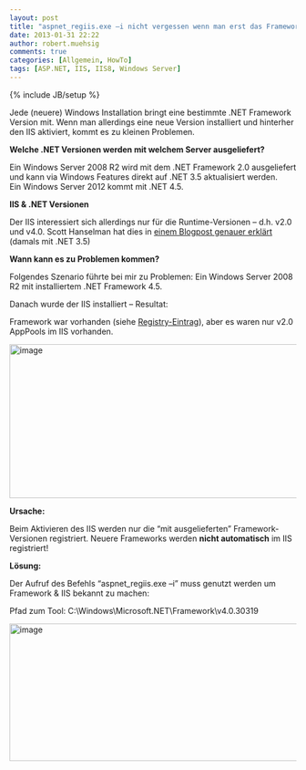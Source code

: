 ```yaml
---
layout: post
title: "aspnet_regiis.exe –i nicht vergessen wenn man erst das Framework und dann den IIS installiert"
date: 2013-01-31 22:22
author: robert.muehsig
comments: true
categories: [Allgemein, HowTo]
tags: [ASP.NET, IIS, IIS8, Windows Server]
---
```

{% include JB/setup %}
<p>Jede (neuere) Windows Installation bringt eine bestimmte .NET Framework Version mit. Wenn man allerdings eine neue Version installiert und hinterher den IIS aktiviert, kommt es zu kleinen Problemen.</p> <p><strong>Welche .NET Versionen werden mit welchem Server ausgeliefert?</strong></p> <p>Ein Windows Server 2008 R2 wird mit dem .NET Framework 2.0 ausgeliefert und kann via Windows Features direkt auf .NET 3.5 aktualisiert werden. <br>Ein Windows Server 2012 kommt mit .NET 4.5. </p> <p><strong>IIS &amp; .NET Versionen</strong></p> <p>Der IIS interessiert sich allerdings nur für die Runtime-Versionen – d.h. v2.0 und v4.0. Scott Hanselman hat dies in <a href="http://www.hanselman.com/blog/HowToSetAnIISApplicationOrAppPoolToUseASPNET35RatherThan20.aspx">einem Blogpost genauer erklärt</a> (damals mit .NET 3.5)</p> <p><strong>Wann kann es zu Problemen kommen?</strong></p> <p>Folgendes Szenario führte bei mir zu Problemen: Ein Windows Server 2008 R2 mit installiertem .NET Framework 4.5.</p> <p>Danach wurde der IIS installiert – Resultat:</p> <p>Framework war vorhanden (siehe <a href="http://code-inside.de/blog/2012/11/15/wie-finde-ich-heraus-ob-net-4-5-auf-mein-system-installiert-ist/">Registry-Eintrag</a>), aber es waren nur v2.0 AppPools im IIS vorhanden.</p> <p><a href="{{BASE_PATH}}/assets/wp-images/image1753.png"><img title="image" style="border-top: 0px; border-right: 0px; border-bottom: 0px; border-left: 0px; display: inline" border="0" alt="image" src="{{BASE_PATH}}/assets/wp-images/image_thumb907.png" width="548" height="270"></a> </p> <p><strong>Ursache:</strong></p> <p>Beim Aktivieren des IIS werden nur die “mit ausgelieferten” Framework-Versionen registriert. Neuere Frameworks werden <strong>nicht automatisch</strong> im IIS registriert!</p> <p><strong>Lösung:</strong></p> <p>Der Aufruf des Befehls “aspnet_regiis.exe –i” muss genutzt werden um Framework &amp; IIS bekannt zu machen:</p> <p>Pfad zum Tool: C:\Windows\Microsoft.NET\Framework\v4.0.30319</p> <p><a href="{{BASE_PATH}}/assets/wp-images/image1754.png"><img title="image" style="border-top: 0px; border-right: 0px; border-bottom: 0px; border-left: 0px; display: inline" border="0" alt="image" src="{{BASE_PATH}}/assets/wp-images/image_thumb908.png" width="591" height="241"></a></p>

